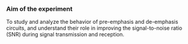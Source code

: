 ### Aim of the experiment
To study and analyze the behavior of pre-emphasis and de-emphasis circuits, and understand their role in improving the signal-to-noise ratio (SNR) during signal transmission and reception.

